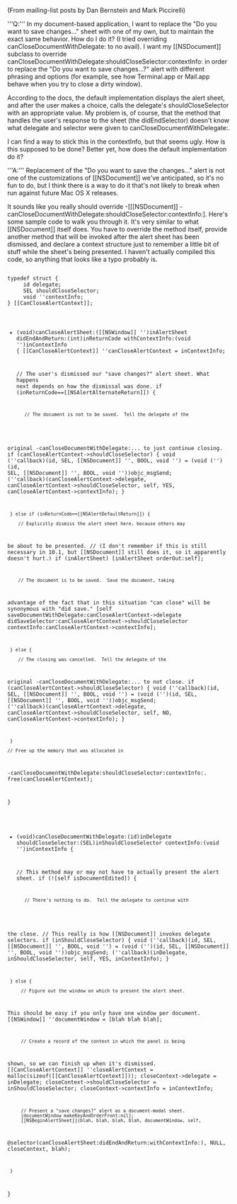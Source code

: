 (From mailing-list posts by Dan Bernstein and Mark Piccirelli)

'''Q:'''
In my document-based application, I want to replace the "Do you want to 
save changes..." sheet with one of my own, but to maintain the exact 
same behavior. How do I do it? (I tried overriding 
canCloseDocumentWithDelegate: to no avail).
I want my [[NSDocument]] subclass to override 
canCloseDocumentWithDelegate:shouldCloseSelector:contextInfo: in order 
to replace the "Do you want to save changes...?" alert with different 
phrasing and options (for example, see how Terminal.app or Mail.app 
behave when you try to close a dirty window).

According to the docs, the default implementation displays the alert 
sheet, and after the user makes a choice, calls the delegate's 
shouldCloseSelector with an appropriate value. My problem is, of 
course, that the method that handles the user's response to the sheet 
(the didEndSelector) doesn't know what delegate and selector were given 
to canCloseDocumentWithDelegate:.

I can find a way to stick this in the contextInfo, but that seems ugly. 
How is this supposed to be done? Better yet, how does the default 
implementation do it?

'''A:'''
Replacement of the "Do you want to save the changes..." alert is not one 
of the customizations of [[NSDocument]] we've anticipated, so it's no fun to 
do, but I think there is a way to do it that's not likely to break when 
run against future Mac OS X releases.

It sounds like you really should override -[[[NSDocument]] 
-canCloseDocumentWithDelegate:shouldCloseSelector:contextInfo:].  Here's 
some sample code to walk you through it.  It's very similar to what 
[[NSDocument]] itself does.  You have to override the method itself, provide 
another method that will be invoked after the alert sheet has been 
dismissed, and declare a context structure just to remember a little bit 
of stuff while the sheet's being presented.  I haven't actually compiled 
this code, so anything that looks like a typo probably is.

				
<code>
typedef struct {
     id delegate;
     SEL shouldCloseSelector;
     void ''contextInfo;
} [[CanCloseAlertContext]];

- (void)canCloseAlertSheet:([[NSWindow]] '')inAlertSheet 
didEndAndReturn:(int)inReturnCode withContextInfo:(void '')inContextInfo {
     [[CanCloseAlertContext]] ''canCloseAlertContext = inContextInfo;

	// The user's dismissed our "save changes?" alert sheet.  What 
happens next depends on how the dismissal was done.
     if (inReturnCode==[[NSAlertAlternateReturn]]) {

         // The document is not to be saved.  Tell the delegate of the 
original -canCloseDocumentWithDelegate:... to just continue closing.
         if (canCloseAlertContext->shouldCloseSelector) {
             void (''callback)(id, SEL, [[NSDocument]] '', BOOL, void '') = 
(void ('')(id, SEL, [[NSDocument]] '', BOOL, void ''))objc_msgSend;
             (''callback)(canCloseAlertContext->delegate, 
canCloseAlertContext->shouldCloseSelector, self, YES, 
canCloseAlertContext->contextInfo);
         }

     } else if (inReturnCode==[[NSAlertDefaultReturn]]) {

		// Explicitly dismiss the alert sheet here, because others may 
be about to be presented.
		// (I don't remember if this is still necessary in 10.1, but 
[[NSDocument]] still does it, so it apparently doesn't hurt.)
         if (inAlertSheet) [inAlertSheet orderOut:self];

		// The document is to be saved.  Save the document, taking 
advantage of the fact that in this situation "can close" will be 
synonymous with "did save."
         [self saveDocumentWithDelegate:canCloseAlertContext->delegate 
didSaveSelector:canCloseAlertContext->shouldCloseSelector 
contextInfo:canCloseAlertContext->contextInfo];

     } else {

		// The closing was cancelled.  Tell the delegate of the 
original -canCloseDocumentWithDelegate:... to not close.
         if (canCloseAlertContext->shouldCloseSelector) {
             void (''callback)(id, SEL, [[NSDocument]] '', BOOL, void '') = 
(void ('')(id, SEL, [[NSDocument]] '', BOOL, void ''))objc_msgSend;
             (''callback)(canCloseAlertContext->delegate, 
canCloseAlertContext->shouldCloseSelector, self, NO, 
canCloseAlertContext->contextInfo);
         }

     }

	// Free up the memory that was allocated in 
-canCloseDocumentWithDelegate:shouldCloseSelector:contextInfo:.
     free(canCloseAlertContext);

}

- (void)canCloseDocumentWithDelegate:(id)inDelegate 
shouldCloseSelector:(SEL)inShouldCloseSelector contextInfo:(void 
'')inContextInfo {

     // This method may or may not have to actually present the alert 
sheet.
     if (![self isDocumentEdited]) {

         // There's nothing to do.  Tell the delegate to continue with 
the close.
		// This really is how [[NSDocument]] invokes delegate selectors.
         if (inShouldCloseSelector) {
             void (''callback)(id, SEL, [[NSDocument]] '', BOOL, void '') = 
(void ('')(id, SEL, [[NSDocument]] '', BOOL, void ''))objc_msgSend;
             (''callback)(inDelegate, inShouldCloseSelector, self, YES, 
inContextInfo);
         }

     } else {

         // Figure out the window on which to present the alert sheet.  
This should be easy if you only have one window per document.
         [[NSWindow]] ''documentWindow = [blah blah blah];

         // Create a record of the context in which the panel is being 
shown, so we can finish up when it's dismissed.
         [[CanCloseAlertContext]] ''closeAlertContext = 
malloc(sizeof([[CanCloseAlertContext]]));
         closeContext->delegate = inDelegate;
         closeContext->shouldCloseSelector = inShouldCloseSelector;
         closeContext->contextInfo = inContextInfo;

         // Present a "save changes?" alert as a document-modal sheet.
         [documentWindow makeKeyAndOrderFront:nil];
         [[NSBeginAlertSheet]](blah, blah, blah, blah, documentWindow, self, 
@selector(canCloseAlertSheet:didEndAndReturn:withContextInfo:), NULL, 
closeContext, blah);

     }

}
</code>